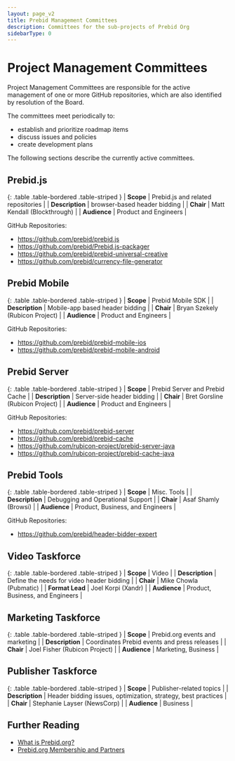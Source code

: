 ```yaml
---
layout: page_v2
title: Prebid Management Committees
description: Committees for the sub-projects of Prebid Org
sidebarType: 0
---
```


# Project Management Committees

Project Management Committees are responsible for the active management of one or more GitHub repositories, which are also identified by resolution of the Board.

The committees meet periodically to:

- establish and prioritize roadmap items
- discuss issues and policies
- create development plans

The following sections describe the currently active committees.

## Prebid.js

{: .table .table-bordered .table-striped }
| **Scope** | Prebid.js and related repositories |
| **Description** | browser-based header bidding |
| **Chair** | Matt Kendall (Blockthrough) |
| **Audience** | Product and Engineers |

GitHub Repositories:

+ https://github.com/prebid/prebid.js
+ https://github.com/prebid/Prebid.js-packager
+ https://github.com/prebid/prebid-universal-creative
+ https://github.com/prebid/currency-file-generator


## Prebid Mobile

{: .table .table-bordered .table-striped }
| **Scope** | Prebid Mobile SDK |
| **Description** | Mobile-app based header bidding |
| **Chair** | Bryan Szekely (Rubicon Project) |
| **Audience** | Product and Engineers |

GitHub Repositories:

+ https://github.com/prebid/prebid-mobile-ios
+ https://github.com/prebid/prebid-mobile-android


## Prebid Server

{: .table .table-bordered .table-striped }
| **Scope** | Prebid Server and Prebid Cache |
| **Description** | Server-side header bidding |
| **Chair** | Bret Gorsline (Rubicon Project) |
| **Audience** | Product and Engineers |

GitHub Repositories:

+ https://github.com/prebid/prebid-server
+ https://github.com/prebid/prebid-cache
+ https://github.com/rubicon-project/prebid-server-java
+ https://github.com/rubicon-project/prebid-cache-java


## Prebid Tools

{: .table .table-bordered .table-striped }
| **Scope** | Misc. Tools |
| **Description** | Debugging and Operational Support |
| **Chair** | Asaf Shamly (Browsi) |
| **Audience** | Product, Business, and Engineers |

GitHub Repositories:

+ https://github.com/prebid/header-bidder-expert


## Video Taskforce

{: .table .table-bordered .table-striped }
| **Scope** | Video |
| **Description** | Define the needs for video header bidding |
| **Chair** | Mike Chowla (Pubmatic) |
| **Format Lead** | Joel Korpi (Xandr) |
| **Audience** | Product, Business, and Engineers |

## Marketing Taskforce

{: .table .table-bordered .table-striped }
| **Scope** | Prebid.org events and marketing |
| **Description** | Coordinates Prebid events and press releases |
| **Chair** | Joel Fisher (Rubicon Project) |
| **Audience** | Marketing, Business |

## Publisher Taskforce

{: .table .table-bordered .table-striped }
| **Scope** | Publisher-related topics |
| **Description** | Header bidding issues, optimization, strategy, best practices |
| **Chair** | Stephanie Layser (NewsCorp) |
| **Audience** | Business |

## Further Reading

* [What is Prebid.org?](/overview/what-is-prebid-org.html)
* [Prebid.org Membership and Partners](/partners/partners.html)
